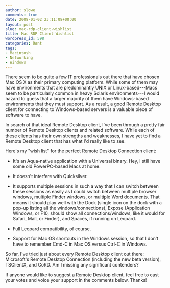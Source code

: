 ```yaml
---
author: slowe
comments: true
date: 2008-01-02 23:11:08+00:00
layout: post
slug: mac-rdp-client-wishlist
title: Mac RDP Client Wishlist
wordpress_id: 598
categories: Rant
tags:
- Macintosh
- Networking
- Windows
---
```


There seem to be quite a few IT professionals out there that have chosen Mac OS X as their primary computing platform. While some of them may have environments that are predominantly UNIX or Linux-based---Macs seem to be particularly common in heavy Solaris environments---I would hazard to guess that a larger majority of them have Windows-based environments that they must support. As a result, a good Remote Desktop client for connecting to Windows-based servers is a valuable piece of software to have.

In search of that ideal Remote Desktop client, I've been through a pretty fair number of Remote Desktop clients and related software. While each of these clients has their own strengths and weaknesses, I have yet to find a Remote Desktop client that has what I'd really like to see.

Here's my "wish list" for the perfect Remote Desktop Connection client:

* It's an Aqua-native application with a Universal binary. Hey, I still have some old PowerPC-based Macs at home.

* It doesn't interfere with Quicksilver.

* It supports multiple sessions in such a way that I can switch between these sessions as easily as I could switch between multiple browser windows, multiple Finder windows, or multiple Word documents. That means it should play well with the Dock (single icon on the dock with a pop-up listing all the windows/connections), Expose (Application Windows, or F10, should show all connections/windows, like it would for Safari, Mail, or Finder), and  Spaces, if running on Leopard.

* Full Leopard compatibility, of course.

* Support for Mac OS shortcuts in the Windows session, so that I don't have to remember Cmd-C in Mac OS versus Ctrl-C in Windows.

So far, I've tried just about every Remote Desktop client out there: Microsoft's Remote Desktop Connection (including the new beta version), TSClientX, and CoRD. Am I missing any significant contenders?

If anyone would like to suggest a Remote Desktop client, feel free to cast your votes and voice your support in the comments below. Thanks!
